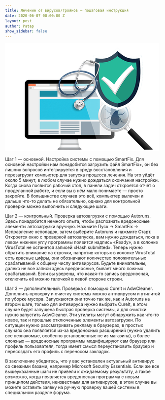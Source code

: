 ```yaml
---
title: Лечение от вирусов/троянов — пошаговая инструкция
date: 2020-06-07 00:00:00 Z
layout: post
author: Patap
show_sidebar: false
---
```


![](/img/uploads/virus.png "Лечение от вирусов/троянов — пошаговая инструкция")

Шаг 1 — основной. Настройка системы с помощью SmartFix. Для основной настройки нам понадобится загрузить файл SmartFix+, он без лишних вопросов интегрируется в среду восстановления и перезагрузит компьютер для запуска процесса лечения. На это уйдёт около 5 минут, в любом случае нужно дождаться окончания настройки. Когда снова появится рабочий стол, в панели задач откроется отчёт о проделанной работе, и если вы в нём мало понимаете — просто закройте. В большинстве случаев это всё, компьютер вылечен и дальше что-то делать не обязательно, однако для контрольной проверки можно выполнить и следующие шаги.

Шаг 2 — контрольный. Проверка автозагрузки с помощью Autoruns. Здесь понадобится немного опыта, чтобы распознать вредоносные элементы автозагрузки вручную. Нажмите Пуск -> SmartFix -> Исправление неполадок, затем выберите Autoruns и нажмите Старт. Откроется окно с проверкой автозапуска, вам нужно дождаться, пока в левом нижнем углу программы появится надпись «Ready», а в колонке VirusTotal не останется записей «Hash submitted». Теперь нужно обратить внимание на строчки, напротив которых в колонке VirusTotal есть красные цифры, они обозначают количество положительных срабатываний к общему числу антивирусов. Будьте внимательны, далеко не все записи здесь вредоносные, бывает много ложных срабатываний. Если вы уверены, что какая-то запись вредоносная, отключить её можно галочкой в левой стороне строки.

Шаг 3 — дополнительный. Проверка с помощью CureIt и AdwCleaner. Дополнить проверку и очистку системы можно антивирусом и утилитой по уборке мусора. Запускаются они точно так же, как и Autoruns на втором шаге, только для антивируса нужно выбрать CureIt, в этом случае будет запущена быстрая проверка системы, а для очистки нужно запустить AdwCleaner. Эти утилиты могут обнаружить как что-то новое, так и прошлые отключенные элементы автозагрузки. По ситуации нужно рассматривать рекламу в браузерах, в простых случаях она появляется из-за вредоносных расширений (нужно удалить все незнакомые, особенно установленные не из магазина), в более сложных — вредоносные программы модифицируют сам браузер или профиль пользователя, тогда имеет смысл переустановить браузер и пересоздать его профиль с переносом закладок.

В заключение убедитесь, что у вас установлен актуальный антивирус со свежими базами, например Microsoft Security Essentials. Если же все вышеуказанные шаги не привели к ожидаемому результату, а такое возможно, когда появляется вредоносная программа с новым принципом действия, неизвестным для антивирусов, в этом случае вы можете оставить заявку на ручную проверку вашей системы в специальном разделе форума.
